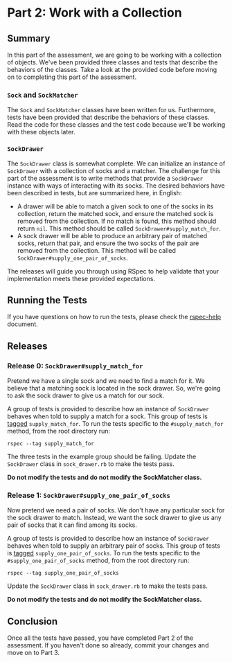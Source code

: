 # Part 2: Work with a Collection

## Summary

In this part of the assessment, we are going to be working with a collection of
objects.  We've been provided three classes and tests that describe the
behaviors of the classes.  Take a look at the provided code before moving on to
completing this part of the assessment.

### `Sock` and `SockMatcher`

The `Sock` and `SockMatcher` classes have been written for us.  Furthermore,
tests have been provided that describe the behaviors of these classes.  Read
the code for these classes and the test code because we'll be working with
these objects later.

### `SockDrawer`

The `SockDrawer` class is somewhat complete.  We can initialize an instance of
`SockDrawer` with a collection of socks and a matcher.  The challenge for this
part of the assessment is to write methods that provide a `SockDrawer` instance
with ways of interacting with its socks.  The desired behaviors have been
described in tests, but are summarized here, in English:

- A drawer will be able to match a given sock to one of the socks in its
  collection, return the matched sock, and ensure the matched sock is removed
  from the collection. If no match is found, this method should return `nil`.
  This method should be called `SockDrawer#supply_match_for`.
- A sock drawer will be able to produce an arbitrary pair of matched socks, return
  that pair, and ensure the two socks of the pair are removed from the
  collection. This method will be called `SockDrawer#supply_one_pair_of_socks`.

The releases will guide you through using RSpec to help validate that your
implementation meets these provided expectations.

## Running the Tests

If you have questions on how to run the tests, please check the
[rspec-help](../rspec-help.md) document.

## Releases

### Release 0: `SockDrawer#supply_match_for`

Pretend we have a single sock and we need to find a match for it.  We believe
that a matching sock is located in the sock drawer.  So, we're going to ask the
sock drawer to give us a match for our sock.

A group of tests is provided to describe how an instance of `SockDrawer`
behaves when told to supply a match for a sock.  This group of tests is
[tagged][] `supply_match_for`.  To run the tests specific to the
`#supply_match_for` method, from the root directory run:


```
rspec --tag supply_match_for
```

The three tests in the example group should be failing.  Update the
`SockDrawer` class in `sock_drawer.rb` to make the tests pass.

**Do not modify the tests and do not modify the SockMatcher class.**

### Release 1:  `SockDrawer#supply_one_pair_of_socks`

Now pretend we need a pair of socks.  We don't have any particular sock for the
sock drawer to match.  Instead, we want the sock drawer to give us any pair of
socks that it can find among its socks.

A group of tests is provided to describe how an instance of `SockDrawer`
behaves when told to supply an arbitrary pair of socks.  This group of tests is
[tagged][] `supply_one_pair_of_socks`.  To run the tests specific to the
`#supply_one_pair_of_socks` method, from the root directory run:

```
rspec --tag supply_one_pair_of_socks
```

Update the `SockDrawer` class in `sock_drawer.rb` to make the tests pass.

**Do not modify the tests and do not modify the SockMatcher class.**

## Conclusion

Once all the tests have passed, you have completed Part 2 of the assessment.  If you haven't done so already, commit your changes and move on to Part 3.

[tagged]: https://www.relishapp.com/rspec/rspec-core/v/2-4/docs/command-line/tag-option
